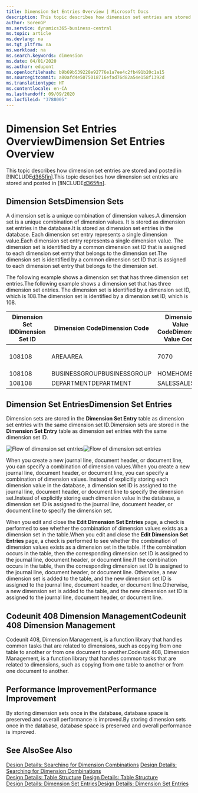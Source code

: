 ```yaml
---
title: Dimension Set Entries Overview | Microsoft Docs
description: This topic describes how dimension set entries are stored and posted in Dynamcis 365.
author: SorenGP
ms.service: dynamics365-business-central
ms.topic: article
ms.devlang: na
ms.tgt_pltfrm: na
ms.workload: na
ms.search.keywords: dimension
ms.date: 04/01/2020
ms.author: edupont
ms.openlocfilehash: b9b69b539228e92776e1a7ee4c2fb491b20c1a15
ms.sourcegitcommit: a80afd4e5075018716efad76d82a54e158f1392d
ms.translationtype: HT
ms.contentlocale: en-CA
ms.lasthandoff: 09/09/2020
ms.locfileid: "3788005"
---
```

# <a name="dimension-set-entries-overview"></a><span data-ttu-id="15612-103">Dimension Set Entries Overview</span><span class="sxs-lookup"><span data-stu-id="15612-103">Dimension Set Entries Overview</span></span>
<span data-ttu-id="15612-104">This topic describes how dimension set entries are stored and posted in [!INCLUDE[d365fin](includes/d365fin_md.md)].</span><span class="sxs-lookup"><span data-stu-id="15612-104">This topic describes how dimension set entries are stored and posted in [!INCLUDE[d365fin](includes/d365fin_md.md)].</span></span>  

## <a name="dimension-sets"></a><span data-ttu-id="15612-105">Dimension Sets</span><span class="sxs-lookup"><span data-stu-id="15612-105">Dimension Sets</span></span>  
<span data-ttu-id="15612-106">A dimension set is a unique combination of dimension values.</span><span class="sxs-lookup"><span data-stu-id="15612-106">A dimension set is a unique combination of dimension values.</span></span> <span data-ttu-id="15612-107">It is stored as dimension set entries in the database.</span><span class="sxs-lookup"><span data-stu-id="15612-107">It is stored as dimension set entries in the database.</span></span> <span data-ttu-id="15612-108">Each dimension set entry represents a single dimension value.</span><span class="sxs-lookup"><span data-stu-id="15612-108">Each dimension set entry represents a single dimension value.</span></span> <span data-ttu-id="15612-109">The dimension set is identified by a common dimension set ID that is assigned to each dimension set entry that belongs to the dimension set.</span><span class="sxs-lookup"><span data-stu-id="15612-109">The dimension set is identified by a common dimension set ID that is assigned to each dimension set entry that belongs to the dimension set.</span></span>  

<span data-ttu-id="15612-110">The following example shows a dimension set that has three dimension set entries.</span><span class="sxs-lookup"><span data-stu-id="15612-110">The following example shows a dimension set that has three dimension set entries.</span></span> <span data-ttu-id="15612-111">The dimension set is identified by a dimension set ID, which is 108.</span><span class="sxs-lookup"><span data-stu-id="15612-111">The dimension set is identified by a dimension set ID, which is 108.</span></span>  

|<span data-ttu-id="15612-112">Dimension Set ID</span><span class="sxs-lookup"><span data-stu-id="15612-112">Dimension Set ID</span></span>|<span data-ttu-id="15612-113">Dimension Code</span><span class="sxs-lookup"><span data-stu-id="15612-113">Dimension Code</span></span>|<span data-ttu-id="15612-114">Dimension Value Code</span><span class="sxs-lookup"><span data-stu-id="15612-114">Dimension Value Code</span></span>|<span data-ttu-id="15612-115">Dimension Value Name</span><span class="sxs-lookup"><span data-stu-id="15612-115">Dimension Value Name</span></span>|  
|----------------------|--------------------|--------------------------|--------------------------|  
|<span data-ttu-id="15612-116">108</span><span class="sxs-lookup"><span data-stu-id="15612-116">108</span></span>|<span data-ttu-id="15612-117">AREA</span><span class="sxs-lookup"><span data-stu-id="15612-117">AREA</span></span>|<span data-ttu-id="15612-118">70</span><span class="sxs-lookup"><span data-stu-id="15612-118">70</span></span>|<span data-ttu-id="15612-119">America North</span><span class="sxs-lookup"><span data-stu-id="15612-119">America North</span></span>|  
|<span data-ttu-id="15612-120">108</span><span class="sxs-lookup"><span data-stu-id="15612-120">108</span></span>|<span data-ttu-id="15612-121">BUSINESSGROUP</span><span class="sxs-lookup"><span data-stu-id="15612-121">BUSINESSGROUP</span></span>|<span data-ttu-id="15612-122">HOME</span><span class="sxs-lookup"><span data-stu-id="15612-122">HOME</span></span>|<span data-ttu-id="15612-123">Home</span><span class="sxs-lookup"><span data-stu-id="15612-123">Home</span></span>|  
|<span data-ttu-id="15612-124">108</span><span class="sxs-lookup"><span data-stu-id="15612-124">108</span></span>|<span data-ttu-id="15612-125">DEPARTMENT</span><span class="sxs-lookup"><span data-stu-id="15612-125">DEPARTMENT</span></span>|<span data-ttu-id="15612-126">SALES</span><span class="sxs-lookup"><span data-stu-id="15612-126">SALES</span></span>|<span data-ttu-id="15612-127">Sales</span><span class="sxs-lookup"><span data-stu-id="15612-127">Sales</span></span>|  

## <a name="dimension-set-entries"></a><span data-ttu-id="15612-128">Dimension Set Entries</span><span class="sxs-lookup"><span data-stu-id="15612-128">Dimension Set Entries</span></span>  
<span data-ttu-id="15612-129">Dimension sets are stored in the **Dimension Set Entry** table as dimension set entries with the same dimension set ID.</span><span class="sxs-lookup"><span data-stu-id="15612-129">Dimension sets are stored in the **Dimension Set Entry** table as dimension set entries with the same dimension set ID.</span></span>  

<span data-ttu-id="15612-130">![Flow of dimension set entries](media/dimensionentrynav7.png "Flow of dimension set entries")</span><span class="sxs-lookup"><span data-stu-id="15612-130">![Flow of dimension set entries](media/dimensionentrynav7.png "Flow of dimension set entries")</span></span>  

<span data-ttu-id="15612-131">When you create a new journal line, document header, or document line, you can specify a combination of dimension values.</span><span class="sxs-lookup"><span data-stu-id="15612-131">When you create a new journal line, document header, or document line, you can specify a combination of dimension values.</span></span> <span data-ttu-id="15612-132">Instead of explicitly storing each dimension value in the database, a dimension set ID is assigned to the journal line, document header, or document line to specify the dimension set.</span><span class="sxs-lookup"><span data-stu-id="15612-132">Instead of explicitly storing each dimension value in the database, a dimension set ID is assigned to the journal line, document header, or document line to specify the dimension set.</span></span>  

<span data-ttu-id="15612-133">When you edit and close the **Edit Dimension Set Entries** page, a check is performed to see whether the combination of dimension values exists as a dimension set in the table.</span><span class="sxs-lookup"><span data-stu-id="15612-133">When you edit and close the **Edit Dimension Set Entries** page, a check is performed to see whether the combination of dimension values exists as a dimension set in the table.</span></span> <span data-ttu-id="15612-134">If the combination occurs in the table, then the corresponding dimension set ID is assigned to the journal line, document header, or document line.</span><span class="sxs-lookup"><span data-stu-id="15612-134">If the combination occurs in the table, then the corresponding dimension set ID is assigned to the journal line, document header, or document line.</span></span> <span data-ttu-id="15612-135">Otherwise, a new dimension set is added to the table, and the new dimension set ID is assigned to the journal line, document header, or document line.</span><span class="sxs-lookup"><span data-stu-id="15612-135">Otherwise, a new dimension set is added to the table, and the new dimension set ID is assigned to the journal line, document header, or document line.</span></span>

## <a name="codeunit-408-dimension-management"></a><span data-ttu-id="15612-136">Codeunit 408 Dimension Management</span><span class="sxs-lookup"><span data-stu-id="15612-136">Codeunit 408 Dimension Management</span></span>
<span data-ttu-id="15612-137">Codeunit 408, Dimension Management, is a function library that handles common tasks that are related to dimensions, such as copying from one table to another or from one document to another.</span><span class="sxs-lookup"><span data-stu-id="15612-137">Codeunit 408, Dimension Management, is a function library that handles common tasks that are related to dimensions, such as copying from one table to another or from one document to another.</span></span>

## <a name="performance-improvement"></a><span data-ttu-id="15612-138">Performance Improvement</span><span class="sxs-lookup"><span data-stu-id="15612-138">Performance Improvement</span></span>  
<span data-ttu-id="15612-139">By storing dimension sets once in the database, database space is preserved and overall performance is improved.</span><span class="sxs-lookup"><span data-stu-id="15612-139">By storing dimension sets once in the database, database space is preserved and overall performance is improved.</span></span>  

## <a name="see-also"></a><span data-ttu-id="15612-140">See Also</span><span class="sxs-lookup"><span data-stu-id="15612-140">See Also</span></span>  
<span data-ttu-id="15612-141">[Design Details: Searching for Dimension Combinations](design-details-searching-for-dimension-combinations.md) </span><span class="sxs-lookup"><span data-stu-id="15612-141">[Design Details: Searching for Dimension Combinations](design-details-searching-for-dimension-combinations.md) </span></span>  
<span data-ttu-id="15612-142">[Design Details: Table Structure](design-details-table-structure.md) </span><span class="sxs-lookup"><span data-stu-id="15612-142">[Design Details: Table Structure](design-details-table-structure.md) </span></span>  
[<span data-ttu-id="15612-143">Design Details: Dimension Set Entries</span><span class="sxs-lookup"><span data-stu-id="15612-143">Design Details: Dimension Set Entries</span></span>](design-details-dimension-set-entries.md)   
